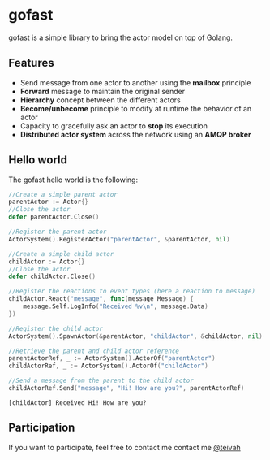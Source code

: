 # gofast

gofast is a simple library to bring the actor model on top of Golang.

## Features
* Send message from one actor to another using the **mailbox** principle
* **Forward** message to maintain the original sender
* **Hierarchy** concept between the different actors
* **Become/unbecome** principle to modify at runtime the behavior of an actor
* Capacity to gracefully ask an actor to **stop** its execution
* **Distributed actor system** across the network using an **AMQP broker**

## Hello world
The gofast hello world is the following:

```go
//Create a simple parent actor
parentActor := Actor{}
//Close the actor
defer parentActor.Close()

//Register the parent actor
ActorSystem().RegisterActor("parentActor", &parentActor, nil)

//Create a simple child actor
childActor := Actor{}
//Close the actor
defer childActor.Close()

//Register the reactions to event types (here a reaction to message)
childActor.React("message", func(message Message) {
    message.Self.LogInfo("Received %v\n", message.Data)
})

//Register the child actor
ActorSystem().SpawnActor(&parentActor, "childActor", &childActor, nil)

//Retrieve the parent and child actor reference
parentActorRef, _ := ActorSystem().ActorOf("parentActor")
childActorRef, _ := ActorSystem().ActorOf("childActor")

//Send a message from the parent to the child actor
childActorRef.Send("message", "Hi! How are you?", parentActorRef)
```

```
[childActor] Received Hi! How are you?
```

## Participation

If you want to participate, feel free to contact me contact me [@teivah](https://twitter.com/teivah)